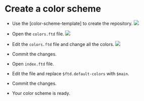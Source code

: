 # Create a color scheme

- Use the [color-scheme-template] to create the repository.
![](/static/cs-template.png)

- Open the `colors.ftd` file.
![](/static/default-colors-file.png)

- Edit the `colors.ftd` file and change all the colors. 
![](/static/modified-colors.file.png)

- Commit the changes.

- Open `index.ftd` file.

- Edit the file and replace `$ftd.default-colors` with `$main`.

- Commit the changes.

- Your color scheme is ready.